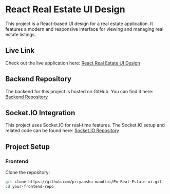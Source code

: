 # React Real Estate UI Design

This project is a React-based UI design for a real estate application. It features a modern and responsive interface for viewing and managing real estate listings.

## Live Link

Check out the live application here: [React Real Estate UI Design](https://pmrealestate-priyanshu-mandlois-projects.vercel.app/)

## Backend Repository

The backend for this project is hosted on GitHub. You can find it here: [Backend Repository](https://github.com/priyanshu-mandloi/backend.git)

## Socket.IO Integration

This project uses Socket.IO for real-time features. The Socket.IO setup and related code can be found here: [Socket.IO Repository](https://github.com/priyanshu-mandloi/PM-Real-Estate-Socket.io.git)

## Project Setup
### Frontend

 Clone the repository:
   ```bash
   git clone https://github.com/priyanshu-mandloi/Pm-Real-Estate-ui.git
   cd your-frontend-repo
